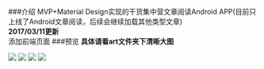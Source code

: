 ###介绍
MVP+Material Design实现的干货集中营文章阅读Android APP(目前只上线了Android文章阅读，后续会继续加载其他类型文章)<br>
**2017/03/11更新**<br>
添加前端页面
###预览
**具体请看art文件夹下清晰大图**

![](http://images.cnblogs.com/cnblogs_com/yeshuwei/837768/o_gank1.png)
![](http://images.cnblogs.com/cnblogs_com/yeshuwei/837768/o_gank3.png)
![](http://images.cnblogs.com/cnblogs_com/yeshuwei/837768/o_gank_night1.png)
![](http://images.cnblogs.com/cnblogs_com/yeshuwei/837768/o_gank_night3.png)
